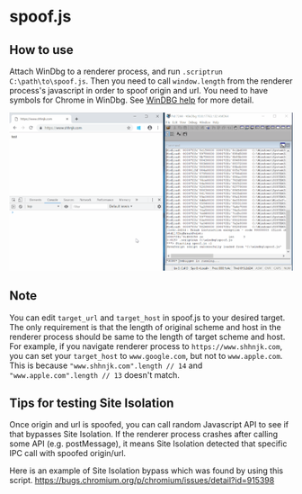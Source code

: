 # spoof.js

## How to use
Attach WinDbg to a renderer process, and run `.scriptrun C:\path\to\spoof.js`. Then you need to call `window.length` from the renderer process's javascript in order to spoof origin and url. You need to have symbols for Chrome in WinDbg. See [WinDBG help](https://www.chromium.org/developers/how-tos/debugging-on-windows/windbg-help) for more detail.

![](demo.gif)

## Note
You can edit `target_url` and `target_host` in spoof.js to your desired target. The only requirement is that the length of original scheme and host in the renderer process should be same to the length of target scheme and host.
For example, if you navigate renderer process to `https://www.shhnjk.com`, you can set your `target_host` to `www.google.com`, but not to `www.apple.com`. This is because `"www.shhnjk.com".length // 14` and `"www.apple.com".length // 13` doesn't match.

## Tips for testing Site Isolation
Once origin and url is spoofed, you can call random Javascript API to see if that bypasses Site Isolation. If the renderer process crashes after calling some API (e.g. postMessage), it means Site Isolation detected that specific IPC call with spoofed origin/url.

Here is an example of Site Isolation bypass which was found by using this script.
https://bugs.chromium.org/p/chromium/issues/detail?id=915398
